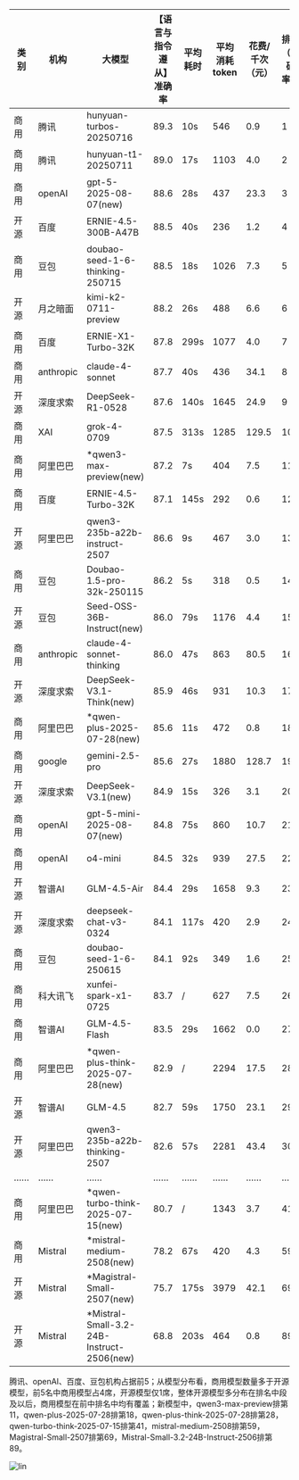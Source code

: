 
|类别|机构|大模型|【语言与指令遵从】准确率|平均耗时|平均消耗token|花费/千次（元）|排名（准确率）|
|---|---|-----|-------------------|-------|-----------|-----------|-----------|
|商用|腾讯|hunyuan-turbos-20250716|89.3|10s|546|0.9|1|
|商用|腾讯|hunyuan-t1-20250711|89.0|17s|1103|4.0|2|
|商用|openAI|gpt-5-2025-08-07(new)|88.6|28s|437|23.3|3|
|开源|百度|ERNIE-4.5-300B-A47B|88.5|40s|236|1.2|4|
|商用|豆包|doubao-seed-1-6-thinking-250715|88.5|18s|1026|7.3|5|
|开源|月之暗面|kimi-k2-0711-preview|88.2|26s|488|6.6|6|
|商用|百度|ERNIE-X1-Turbo-32K|87.8|299s|1077|4.0|7|
|商用|anthropic|claude-4-sonnet|87.7|40s|436|34.1|8|
|开源|深度求索|DeepSeek-R1-0528|87.6|140s|1645|24.9|9|
|商用|XAI|grok-4-0709|87.5|313s|1285|129.5|10|
|商用|阿里巴巴|*qwen3-max-preview(new)|87.2|7s|404|7.5|11|
|商用|百度|ERNIE-4.5-Turbo-32K|87.1|145s|292|0.6|12|
|开源|阿里巴巴|qwen3-235b-a22b-instruct-2507|86.6|9s|467|3.0|13|
|商用|豆包|Doubao-1.5-pro-32k-250115|86.2|5s|318|0.5|14|
|开源|豆包|Seed-OSS-36B-Instruct(new)|86.0|79s|1176|4.4|15|
|商用|anthropic|claude-4-sonnet-thinking|86.0|47s|863|80.5|16|
|开源|深度求索|DeepSeek-V3.1-Think(new)|85.9|46s|931|10.3|17|
|商用|阿里巴巴|*qwen-plus-2025-07-28(new)|85.6|11s|472|0.8|18|
|商用|google|gemini-2.5-pro|85.6|27s|1880|128.7|19|
|开源|深度求索|DeepSeek-V3.1(new)|84.9|15s|326|3.1|20|
|商用|openAI|gpt-5-mini-2025-08-07(new)|84.8|75s|860|10.7|21|
|商用|openAI|o4-mini|84.5|32s|939|27.5|22|
|开源|智谱AI|GLM-4.5-Air|84.4|29s|1658|9.3|23|
|开源|深度求索|deepseek-chat-v3-0324|84.1|117s|420|2.9|24|
|商用|豆包|doubao-seed-1-6-250615|84.1|92s|349|1.6|25|
|商用|科大讯飞|xunfei-spark-x1-0725|83.7|/|627|7.5|26|
|商用|智谱AI|GLM-4.5-Flash|83.5|29s|1662|0.0|27|
|商用|阿里巴巴|*qwen-plus-think-2025-07-28(new)|82.9|/|2294|17.5|28|
|开源|智谱AI|GLM-4.5|82.7|59s|1750|23.1|29|
|开源|阿里巴巴|qwen3-235b-a22b-thinking-2507|82.6|57s|2281|43.4|30|
|……|……|……|……|……|……|……|……|
|商用|阿里巴巴|*qwen-turbo-think-2025-07-15(new)|80.7|/|1343|3.7|41|
|商用|Mistral|*mistral-medium-2508(new)|78.2|67s|420|4.3|59|
|开源|Mistral|*Magistral-Small-2507(new)|75.7|175s|3979|42.1|69|
|开源|Mistral|*Mistral-Small-3.2-24B-Instruct-2506(new)|68.8|203s|464|0.8|89|<br><br>


腾讯、openAI、百度、豆包机构占据前5；从模型分布看，商用模型数量多于开源模型，前5名中商用模型占4席，开源模型仅1席，整体开源模型多分布在排名中段及以后，商用模型在前中排名中均有覆盖；新模型中，qwen3-max-preview排第11，qwen-plus-2025-07-28排第18，qwen-plus-think-2025-07-28排第28，qwen-turbo-think-2025-07-15排第41，mistral-medium-2508排第59，Magistral-Small-2507排第69，Mistral-Small-3.2-24B-Instruct-2506排第89。

![lin](../pic/语言与指令遵从.png)